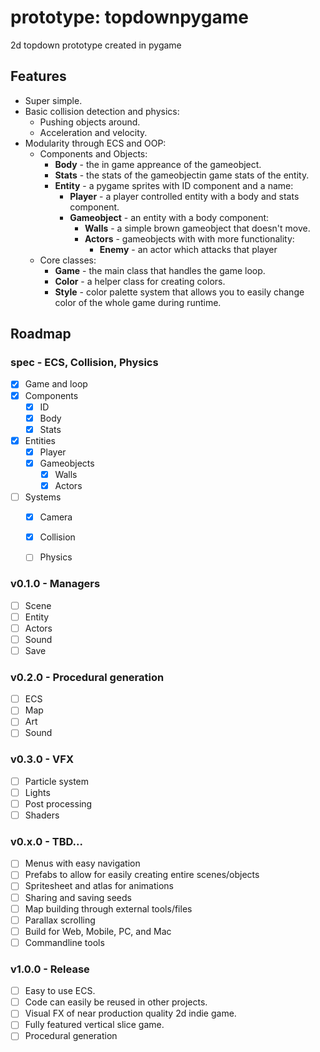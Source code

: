 # prototype: topdownpygame

2d topdown prototype created in pygame

## Features

- Super simple.
- Basic collision detection and physics:
    - Pushing objects around.
    - Acceleration and velocity.
- Modularity through ECS and OOP:
    - Components and Objects:
        - **Body** - the in game appreance of the gameobject.
        - **Stats** - the stats of the gameobjectin game stats of the entity.
        - **Entity** - a pygame sprites with ID component and a name:
          - **Player** - a player controlled entity with a body and stats component.
          - **Gameobject** - an entity with a body component:
            - **Walls** - a simple brown gameobject that doesn't move.
            - **Actors** - gameobjects with with more functionality:
              - **Enemy** - an actor which attacks that player
    - Core classes:
        - **Game** - the main class that handles the game loop.
        - **Color** - a helper class for creating colors.
        - **Style** - color palette system that allows you to easily change color of the whole game during runtime.

## Roadmap

### spec - ECS, Collision, Physics

- [x] Game and loop
- [x] Components
  - [x] ID
  - [x] Body
  - [x] Stats
- [x] Entities
  - [x] Player
  - [x] Gameobjects
    - [x] Walls
    - [x] Actors
- [ ] Systems
  - [x] Camera
  - [x] Collision
  - [ ] Physics


### v0.1.0 - Managers

- [ ] Scene
- [ ] Entity
- [ ] Actors
- [ ] Sound
- [ ] Save

### v0.2.0 - Procedural generation

- [ ] ECS
- [ ] Map
- [ ] Art
- [ ] Sound

### v0.3.0 - VFX

- [ ] Particle system
- [ ] Lights
- [ ] Post processing
- [ ] Shaders

### v0.x.0 - TBD...

- [ ] Menus with easy navigation
- [ ] Prefabs to allow for easily creating entire scenes/objects
- [ ] Spritesheet and atlas for animations
- [ ] Sharing and saving seeds
- [ ] Map building through external tools/files
- [ ] Parallax scrolling
- [ ] Build for Web, Mobile, PC, and Mac
- [ ] Commandline tools

### v1.0.0 - Release

- [ ] Easy to use ECS.
- [ ] Code can easily be reused in other projects.
- [ ] Visual FX of near production quality 2d indie game.
- [ ] Fully featured vertical slice game.
- [ ] Procedural generation
